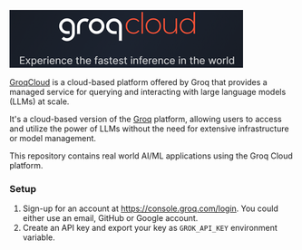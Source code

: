 ![Groq Cloud](/banner.png)

[GroqCloud](https://console.groq.com/) is a cloud-based platform offered by Groq that provides a managed service for querying and 
interacting with large language models (LLMs) at scale. 

It's a cloud-based version of the [Groq](https://grok.com) platform, allowing users to access and utilize the power of 
LLMs without the need for extensive infrastructure or model management.

This repository contains real world AI/ML applications using the Groq Cloud platform.

### Setup
1. Sign-up for an account at https://console.groq.com/login. You could either use an email, GitHub or Google account.
2. Create an API key and export your key as `GROK_API_KEY` environment variable.
